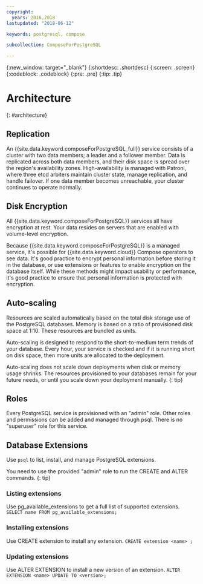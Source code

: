 ```yaml
---
copyright:
  years: 2016,2018
lastupdated: "2018-06-12"

keywords: postgresql, compose

subcollection: ComposeForPostgreSQL

---
```


{:new_window: target="_blank"}
{:shortdesc: .shortdesc}
{:screen: .screen}
{:codeblock: .codeblock}
{:pre: .pre}
{:tip: .tip}

# Architecture 
{: #architecture}

## Replication

An {{site.data.keyword.composeForPostgreSQL_full}} service consists of a cluster with two data members; a leader and a follower member. Data is replicated across both data members, and their disk space is spread over the region's availability zones. High-availability is managed with Patroni, where three etcd arbiters maintain cluster state, manage replication, and handle failover. If one data member becomes unreachable, your cluster continues to operate normally.

## Disk Encryption

All {{site.data.keyword.composeForPostgreSQL}} services all have encryption at rest. Your data resides on servers that are enabled with volume-level encryption.

Because {{site.data.keyword.composeForPostgreSQL}} is a managed service, it's possible for {{site.data.keyword.cloud}} Compose operators to see data. It's good practice to encrypt personal information before storing it in the database, or use extensions or features to enable encryption on the database itself. While these methods might impact usability or performance, it's good practice to ensure that personal information is protected with encryption.

## Auto-scaling

Resources are scaled automatically based on the total disk storage use of the PostgreSQL databases. Memory is based on a ratio of provisioned disk space at 1:10. These resources are bundled as units.

Auto-scaling is designed to respond to the short-to-medium term trends of your database. Every hour, your service is checked and if it is running short on disk space, then more units are allocated to the deployment. 

Auto-scaling does not scale down deployments when disk or memory usage shrinks. The resources provisioned to your databases remain for your future needs, or until you scale down your deployment manually.
{: tip}

## Roles

Every PostgreSQL service is provisioned with an "admin" role. Other roles and permissions can be added and managed through psql. There is no "superuser" role for this service.

## Database Extensions

Use `psql` to list, install, and manage PostgreSQL extensions.

You need to use the provided "admin" role to run the CREATE and ALTER commands.
{: tip}

### Listing extensions

Use pg_available_extensions to get a full list of supported extensions.
`SELECT name FROM pg_available_extensions;`

### Installing extensions

Use CREATE extension to install any extension.
`CREATE extension <name> ;`

### Updating extensions

Use ALTER EXTENSION to install a new version of an extension.
`ALTER EXTENSION <name> UPDATE TO <version>;`
